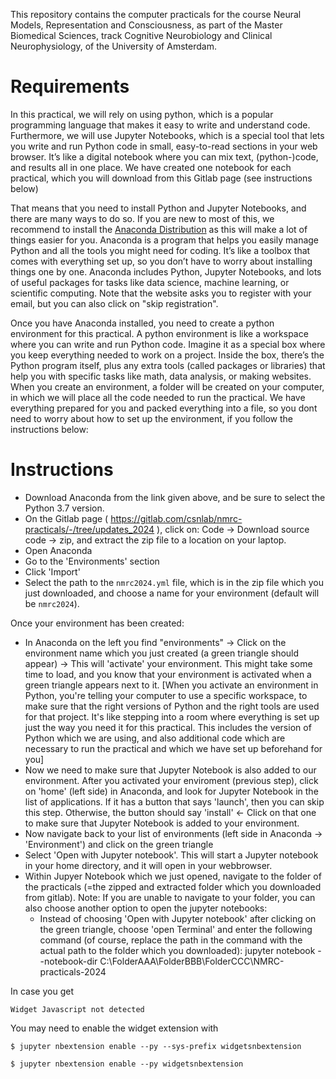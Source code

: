 This repository contains the computer practicals for the course
Neural Models, Representation and Consciousness, as part of the 
Master Biomedical Sciences, track Cognitive Neurobiology and Clinical Neurophysiology, 
of the University of Amsterdam. 

# Requirements
In this practical, we will rely on using python, which is a popular programming language that makes it easy to write and understand code.
Furthermore, we will use Jupyter Notebooks, which is a special tool that lets you write and run Python code in small, easy-to-read sections in your web browser. It’s like a digital notebook where you can mix text, (python-)code, and results all in one place. We have created one notebook for each practical, which you will download from this Gitlab page (see instructions below)

That means that you need to install Python and Jupyter Notebooks, and there are many ways to do so. If you are new to most of this, we recommend to install the [Anaconda Distribution](https://www.anaconda.com/download/) as this will make a lot of things easier for you.
Anaconda is a program that helps you easily manage Python and all the tools you might need for coding. It’s like a toolbox that comes with everything set up, so you don’t have to worry about installing things one by one. Anaconda includes Python, Jupyter Notebooks, and lots of useful packages for tasks like data science, machine learning, or scientific computing.
Note that the website asks you to register with your email, but you can also click on "skip registration". 
 
Once you have Anaconda installed, you need to create a python environment for this practical. A python environment is like a workspace where you can write and run Python code. Imagine it as a special box where you keep everything needed to work on a project. Inside the box, there’s the Python program itself, plus any extra tools (called packages or libraries) that help you with specific tasks like math, data analysis, or making websites. When you create an environment, a folder will be created on your computer, in which we will place all the code needed to run the practical. We have everything prepared for you and packed everything into a file, so you dont need to worry about how to set up the environment, if you follow the instructions below:

# Instructions
- Download Anaconda from the link given above, and be sure to select the Python 3.7 version.
- On the Gitlab page ( https://gitlab.com/csnlab/nmrc-practicals/-/tree/updates_2024 ), click on: Code -> Download source code -> zip, and extract the zip file to a location on your laptop.
- Open Anaconda
- Go to the 'Environments' section
- Click 'Import'
- Select the path to the `nmrc2024.yml` file, which is in the zip file which you just downloaded, and choose a name for your environment (default will be `nmrc2024`).

Once your environment has been created:
- In Anaconda on the left you find "environments" -> Click on the environment name which you just created (a green triangle should appear) -> This will 'activate' your environment. This might take some time to load, and you know that your environment is activated when a green triangle appears next to it. [When you activate an environment in Python, you're telling your computer to use a specific workspace, to make sure that the right versions of Python and the right tools are used for that project. It's like stepping into a room where everything is set up just the way you need it for this practical. This includes the version of Python which we are using, and also additional code which are necessary to run the practical and which we have set up beforehand for you]
- Now we need to make sure that Jupyter Notebook is also added to our environment. After you activated your enviroment (previous step), click on 'home' (left side) in Anaconda, and look for Jupyter Notebook in the list of applications. If it has a button that says 'launch', then you can skip this step. Otherwise, the button should say 'install' <- Click on that one to make sure that Jupyter Notebook is added to your environment.
- Now navigate back to your list of environments (left side in Anaconda -> 'Environment') and click on the green triangle 
- Select 'Open with Jupyter notebook'. This will start a Jupyter notebook in your home directory, and it will open in your webbrowser.
- Within Jupyer Notebook which we just opened, navigate to the folder of the practicals (=the zipped and extracted folder which you downloaded from gitlab). 
    Note: If you are unable to navigate to your folder, you can also choose another option to open the jupyter notebooks:
    - Instead of choosing 'Open with Jupyter notebook' after clicking on the green triangle, choose 'open Terminal' and enter the following command (of course, replace the path in the command with the actual path to the folder which you downloaded):
    jupyter notebook --notebook-dir C:\FolderAAA\FolderBBB\FolderCCC\NMRC-practicals-2024
    


In case you get 

```Widget Javascript not detected```

You may need to enable the widget extension with 

```$ jupyter nbextension enable --py --sys-prefix widgetsnbextension```

```$ jupyter nbextension enable --py widgetsnbextension```
